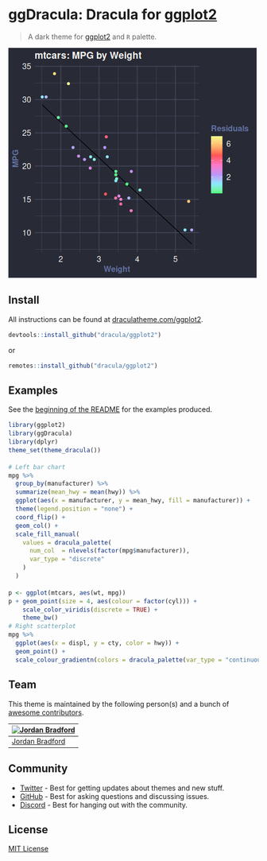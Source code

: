 # ggDracula: Dracula for [ggplot2](https://github.com/tidyverse/ggplot2)

> A dark theme for [ggplot2](https://github.com/tidyverse/ggplot2) and `R` palette.

![MPG Plots](screenshot.png)

## Install

All instructions can be found at [draculatheme.com/ggplot2](https://draculatheme.com/ggplot2).
```R
devtools::install_github("dracula/ggplot2")
```
or
```R
remotes::install_github("dracula/ggplot2")
```

## Examples

See the [beginning of the README](#ggdracula-dracula-for-ggplot2) for the examples produced.

```R
library(ggplot2)
library(ggDracula)
library(dplyr)
theme_set(theme_dracula())

# Left bar chart
mpg %>%
  group_by(manufacturer) %>%
  summarize(mean_hwy = mean(hwy)) %>%
  ggplot(aes(x = manufacturer, y = mean_hwy, fill = manufacturer)) +
  theme(legend.position = "none") +
  coord_flip() +
  geom_col() +
  scale_fill_manual(
    values = dracula_palette(
      num_col  = nlevels(factor(mpg$manufacturer)),
      var_type = "discrete"
    )
  )

p <- ggplot(mtcars, aes(wt, mpg))
p + geom_point(size = 4, aes(colour = factor(cyl))) +
    scale_color_viridis(discrete = TRUE) +
    theme_bw()
# Right scatterplot
mpg %>%
  ggplot(aes(x = displ, y = cty, color = hwy)) +
  geom_point() +
  scale_colour_gradientn(colors = dracula_palette(var_type = "continuous"))
```

## Team

This theme is maintained by the following person(s) and a bunch of [awesome contributors](https://github.com/dracula/ggplot2/graphs/contributors).

| [![Jordan Bradford](https://github.com/jrdnbradford.png?size=100)](https://github.com/jrdnbradford) |
| --------------------------------------------------------------------------------------------------- |
| [Jordan Bradford](https://github.com/jrdnbradford)                                                  |

## Community

- [Twitter](https://twitter.com/draculatheme) - Best for getting updates about themes and new stuff.
- [GitHub](https://github.com/dracula/dracula-theme/discussions) - Best for asking questions and discussing issues.
- [Discord](https://draculatheme.com/discord-invite) - Best for hanging out with the community.

## License

[MIT License](./LICENSE)
